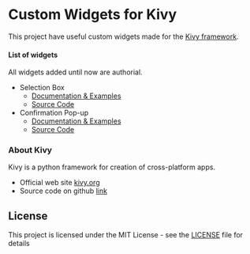 # Custom Widgets for Kivy

This project have useful custom widgets made for the [Kivy framework](https://kivy.org).


#### List of widgets

All widgets added until now are authorial.

- Selection Box
    - [Documentation & Examples](docs/selectionBox.md)
    - [Source Code](customWidgets/selectionBox.py)
- Confirmation Pop-up
    - [Documentation & Examples](docs/confirmationPopUp.md)
    - [Source Code](customWidgets/confirmationPopUp.py)

### About Kivy

Kivy is a python framework for creation of cross-platform apps.
- Official web site [kivy.org](https://kivy.org)
- Source code on github [link](https://github.com/kivy/kivy)

## License

This project is licensed under the MIT License - see the [LICENSE](LICENSE) file for details